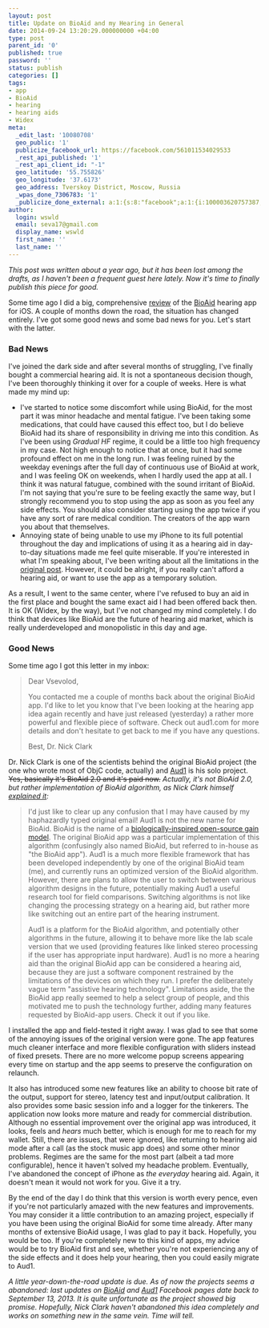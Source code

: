```yaml
---
layout: post
title: Update on BioAid and my Hearing in General
date: 2014-09-24 13:20:29.000000000 +04:00
type: post
parent_id: '0'
published: true
password: ''
status: publish
categories: []
tags:
- app
- BioAid
- hearing
- hearing aids
- Widex
meta:
  _edit_last: '10080708'
  geo_public: '1'
  publicize_facebook_url: https://facebook.com/561011534029533
  _rest_api_published: '1'
  _rest_api_client_id: "-1"
  geo_latitude: '55.755826'
  geo_longitude: '37.6173'
  geo_address: Tverskoy District, Moscow, Russia
  _wpas_done_7306783: '1'
  _publicize_done_external: a:1:{s:8:"facebook";a:1:{i:100003620757387;b:1;}}
author:
  login: wswld
  email: seva17@gmail.com
  display_name: wswld
  first_name: ''
  last_name: ''
---
```

*This post was written about a year ago, but it has been lost among the drafts, 
as I haven't been a frequent guest here lately. Now it's time to finally 
publish this piece for good.*

Some time ago I did a big, comprehensive [review](
http://wswld.net/2013/07/20/bioaid-meets-life-2/) of the [BioAid](
http://bioaid.org.uk/) hearing app for iOS. A couple of months down the road, 
the situation has changed entirely. I've got some good news and some bad news 
for you. Let's start with the latter.

### Bad News

I've joined the dark side and after several months of struggling, I've finally bought a commercial hearing aid. It is not a spontaneous decision though, I've 
been thoroughly thinking it over for a couple of weeks. Here is what made my 
mind up:

* I've started to notice some discomfort while using BioAid, for the most part 
  it was minor headache and mental fatigue. I've been taking some medications, 
  that could have caused this effect too, but I do believe BioAid had its share 
  of responsibility in driving me into this condition. As I've been using 
  *Gradual HF* regime, it could be a little too high frequency in my case. Not 
  high enough to notice that at once, but it had some profound effect on me in 
  the long run. I was feeling ruined by the weekday evenings after the full day 
  of continuous use of BioAid at work, and I was feeling OK on weekends, when I 
  hardly used the app at all. I think it was natural fatugue, combined with the 
  sound irritant of BioAid. I'm not saying that you're sure to be feeling 
  exactly the same way, but I strongly recommend you to stop using the app as 
  soon as you feel any side effects. You should also consider starting using 
  the app twice if you have any sort of rare medical condition. The creators of 
  the app warn you about that themselves.
* Annoying state of being unable to use my iPhone to its full potential 
  throughout the day and implications of using it as a hearing aid in 
  day-to-day situations made me feel quite miserable. If you're interested in 
  what I'm speaking about, I've been writing about all the limitations in the 
  [original post](http://wswld.net/2013/07/20/bioaid-meets-life-2/). However, 
  it could be alright, if you really can't afford a hearing aid, or want to use 
  the app as a temporary solution.

As a result, I went to the same center, where I've refused to buy an aid in the 
first place and bought the same exact aid I had been offered back then. It is 
OK (Widex, by the way), but I've not changed my mind completely. I do think 
that devices like BioAid are the future of hearing aid market, which is really 
underdeveloped and monopolistic in this day and age.

### Good News

Some time ago I got this letter in my inbox:

> Dear Vsevolod,
>
> You contacted me a couple of months back about the original BioAid app. I'd 
> like to let you know that I've been looking at the hearing app idea again 
> recently and have just released (yesterday) a rather more powerful and 
> flexible piece of software. Check out aud1.com for more details and don't 
> hesitate to get back to me if you have any questions.
>
> Best,
> Dr. Nick Clark

Dr. Nick Clark is one of the scientists behind the original BioAid project (the 
one who wrote most of ObjC code, actually) and [Aud1](http://www.aud1.com/) is 
his solo project. <del datetime="2014-08-13T13:37:08+00:00">Yes, basically it's BioAid 2.0 and it's paid now.</del> *Actually, it's not BioAid 2.0, but rather implementation of BioAid algorithm, as Nick Clark himself [explained it](
http://www.hearingaidforums.com/showthread.php?15501-BioAid-is-now-a-product-called-Aud1):*

> I'd just like to clear up any confusion that I may have caused by my 
> haphazardly typed original email! Aud1 is not the new name for BioAid. BioAid 
> is the name of a [biologically-inspired open-source gain model](
> http://audioplastic.org/blog/2013/01/24/bioaid-algo/). The original BioAid 
> app was a particular implementation of this algorithm (confusingly also named 
> BioAid, but referred to in-house as "the BioAid app"). Aud1 is a much more 
> flexible framework that has been developed independently by one of the 
> original BioAid team (me), and currently runs an optimized version of the 
> BioAid algorithm. However, there are plans to allow the user to switch 
> between various algorithm designs in the future, potentially making Aud1 a 
> useful research tool for field comparisons. Switching algorithms is not like 
> changing the processing strategy on a hearing aid, but rather more like 
> switching out an entire part of the hearing instrument.
>
> Aud1 is a platform for the BioAid algorithm, and potentially other algorithms 
> in the future, allowing it to behave more like the lab scale version that we 
> used (providing features like linked stereo processing if the user has 
> appropriate input hardware). Aud1 is no more a hearing aid than the original 
> BioAid app can be considered a hearing aid, because they are just a software 
> component restrained by the limitations of the devices on which they run. I 
> prefer the deliberately vague term "assistive hearing technology". 
> Limitations aside, the the BioAid app really seemed to help a select group of 
> people, and this motivated me to push the technology further, adding many 
> features requested by BioAid-app users. Check it out if you like.

I installed the app and field-tested it right away. I was glad to see that some 
of the annoying issues of the original version were gone. The app features much 
cleaner interface and more flexible configuration with sliders instead of fixed 
presets. There are no more welcome popup screens appearing every time on 
startup and the app seems to preserve the configuration on relaunch.

It also has introduced some new features like an ability to choose bit rate of 
the output, support for stereo, latency test and input/output calibration. It 
also provides some basic session info and a logger for the tinkerers. The 
application now looks more mature and ready for commercial distribution. 
Although no essential improvement over the original app was introduced, it 
looks, feels and *hears* much better, which is enough for me to reach for my 
wallet. Still, there are issues, that were ignored, like returning to hearing 
aid mode after a call (as the stock music app does) and some other minor 
problems. Regimes are the same for the most part (albeit a tad more 
configurable), hence it haven't solved my headache problem. Eventually, I've 
abandoned the concept of iPhone as *the everyday* hearing aid. Again, it 
doesn't mean it would not work for you. Give it a try.

By the end of the day I do think that this version is worth every pence, even 
if you're not particularly amazed with the new features and improvements. You 
may consider it a little contribution to an amazing project, especially if you 
have been using the original BioAid for some time already. After many months of 
extensive BioAid usage, I was glad to pay it back. Hopefully, you would be too. 
If you're completely new to this kind of apps, my advice would be to try BioAid 
first and see, whether you're not experiencing any of the side effects and it 
does help your hearing, then you could easily migrate to Aud1.

*A little year-down-the-road update is due. As of now the projects seems a 
abandoned: last updates on [BioAid](https://www.facebook.com/bioaidapp) and 
[Aud1](https://www.facebook.com/aud1app) Facebook pages date back to September 
13, 2013. It is quite unfortunate as the project showed big promise. Hopefully, 
Nick Clark haven't abandoned this idea completely and works on something new in 
the same vein. Time will tell.*

